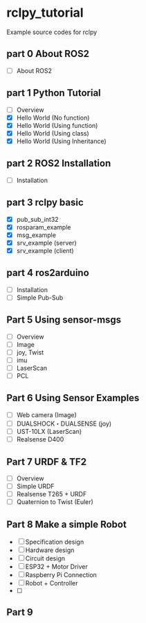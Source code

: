 # rclpy_tutorial
Example source codes for rclpy

## part 0 About ROS2

- [ ] About ROS2

## part 1 Python Tutorial

- [ ] Overview
- [x] Hello World (No function)
- [x] Hello World (Using function)
- [x] Hello World (Using class)
- [x] Hello World (Using Inheritance)

## part 2 ROS2 Installation

- [ ] Installation

## part 3 rclpy basic

- [x] pub_sub_int32
- [x] rosparam_example
- [x] msg_example
- [x] srv_example (server)
- [x] srv_example (client)

## part 4 ros2arduino

- [ ] Installation
- [ ] Simple Pub-Sub

## Part 5 Using sensor-msgs

- [ ] Overview
- [ ] Image
- [ ] joy, Twist
- [ ] imu
- [ ] LaserScan
- [ ] PCL

## Part 6 Using Sensor Examples

- [ ] Web camera (Image)
- [ ] DUALSHOCK・DUALSENSE (joy)
- [ ] UST-10LX (LaserScan)
- [ ] Realsense D400

## Part 7 URDF & TF2

- [ ] Overview
- [ ] Simple URDF
- [ ] Realsense T265 + URDF
- [ ] Quaternion to Twist (Euler)

## Part 8 Make a simple Robot

- [ ] Specification design
- [ ] Hardware design
- [ ] Circuit design
- [ ] ESP32 + Motor Driver
- [ ] Raspberry Pi Connection
- [ ] Robot + Controller
- [ ] 

## Part 9 

